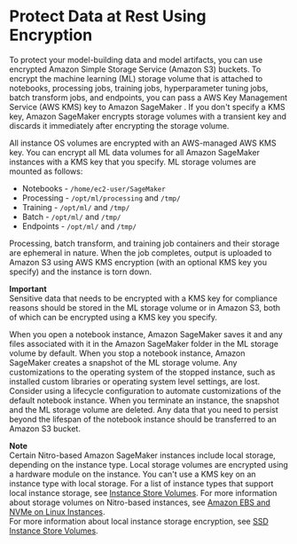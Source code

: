# Protect Data at Rest Using Encryption<a name="encryption-at-rest"></a>

To protect your model\-building data and model artifacts, you can use encrypted Amazon Simple Storage Service \(Amazon S3\) buckets\. To encrypt the machine learning \(ML\) storage volume that is attached to notebooks, processing jobs, training jobs, hyperparameter tuning jobs, batch transform jobs, and endpoints, you can pass a AWS Key Management Service \(AWS KMS\) key to Amazon SageMaker \. If you don't specify a KMS key, Amazon SageMaker encrypts storage volumes with a transient key and discards it immediately after encrypting the storage volume\.

All instance OS volumes are encrypted with an AWS-managed AWS KMS key\. You can encrypt all ML data volumes for all Amazon SageMaker instances with a KMS key that you specify\. ML storage volumes are mounted as follows:
+ Notebooks \- `/home/ec2-user/SageMaker`
+ Processing \- `/opt/ml/processing` and `/tmp/` 
+ Training \- `/opt/ml/` and `/tmp/`
+  Batch \- `/opt/ml/` and `/tmp/`
+ Endpoints \- `/opt/ml/` and `/tmp/` 

Processing, batch transform, and training job containers and their storage are ephemeral in nature\. When the job completes, output is uploaded to Amazon S3 using AWS KMS encryption \(with an optional KMS key you specify\) and the instance is torn down\. 

**Important**  
Sensitive data that needs to be encrypted with a KMS key for compliance reasons should be stored in the ML storage volume or in Amazon S3, both of which can be encrypted using a KMS key you specify\. 

When you open a notebook instance, Amazon SageMaker saves it and any files associated with it in the Amazon SageMaker folder in the ML storage volume by default\. When you stop a notebook instance, Amazon SageMaker creates a snapshot of the ML storage volume\. Any customizations to the operating system of the stopped instance, such as installed custom libraries or operating system level settings, are lost\. Consider using a lifecycle configuration to automate customizations of the default notebook instance\. When you terminate an instance, the snapshot and the ML storage volume are deleted\. Any data that you need to persist beyond the lifespan of the notebook instance should be transferred to an Amazon S3 bucket\.

**Note**  
Certain Nitro\-based Amazon SageMaker instances include local storage, depending on the instance type\. Local storage volumes are encrypted using a hardware module on the instance\. You can't use a KMS key on an instance type with local storage\. For a list of instance types that support local instance storage, see [Instance Store Volumes](https://docs.aws.amazon.com/AWSEC2/latest/UserGuide/InstanceStorage.html#instance-store-volumes)\. For more information about storage volumes on Nitro\-based instances, see [Amazon EBS and NVMe on Linux Instances](https://docs.aws.amazon.com/AWSEC2/latest/UserGuide/nvme-ebs-volumes.html)\.  
For more information about local instance storage encryption, see [SSD Instance Store Volumes](https://docs.aws.amazon.com/AWSEC2/latest/UserGuide/ssd-instance-store.html)\.
